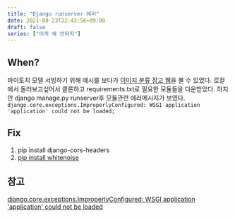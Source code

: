 ```yaml
---
title: "Django runserver 에러"
date: 2021-08-23T22:43:56+09:00
draft: false
series: ["이게 왜 안되지"]
---
```



## When?
파이토치 모델 서빙하기 위해 예시를 보다가 [이미지 분류 장고 웹](https://github.com/atharva-18/Object-Detection-API)을 볼 수 있었다. 로컬에서 돌러보고싶어서 클론하고 requirements.txt로 필요한 모듈들을 다운받았다. 하지만 django manage.py runserver후 모듈관련 에러메시지가 보였다. 
`django.core.exceptions.ImproperlyConfigured: WSGI application 'application' could not be loaded;`
## Fix
1. pip install django-cors-headers
2. [pip install whitenoise](https://integer-ji.tistory.com/240)

## 참고
[django.core.exceptions.ImproperlyConfigured: WSGI application 'application' could not be loaded](https://stackoverflow.com/questions/41441832/django-core-exceptions-improperlyconfigured-wsgi-application-application-coul)